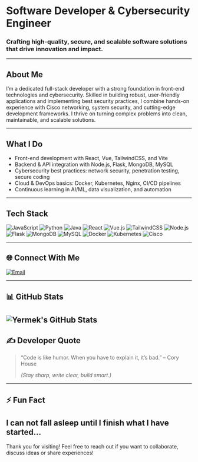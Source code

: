 # Software Developer & Cybersecurity Engineer

### Crafting high-quality, secure, and scalable software solutions that drive innovation and impact.

---

## About Me  
I’m a dedicated full-stack developer with a strong foundation in front-end technologies and cybersecurity. Skilled in building robust, user-friendly applications and implementing best security practices, I combine hands-on experience with Cisco networking, system security, and cutting-edge development frameworks. I thrive on turning complex problems into clean, maintainable, and scalable solutions.

---

## What I Do  
- Front-end development with React, Vue, TailwindCSS, and Vite  
- Backend & API integration with Node.js, Flask, MongoDB, MySQL  
- Cybersecurity best practices: network security, penetration testing, secure coding  
- Cloud & DevOps basics: Docker, Kubernetes, Nginx, CI/CD pipelines  
- Continuous learning in AI/ML, data visualization, and automation  

---

## Tech Stack  
![JavaScript](https://img.shields.io/badge/javascript-%23323330.svg?style=flat&logo=javascript&logoColor=%23F7DF1E)  ![Python](https://img.shields.io/badge/python-3670A0?style=flat&logo=python&logoColor=ffdd54)  ![Java](https://img.shields.io/badge/java-%23ED8B00.svg?style=flat&logo=openjdk&logoColor=white)  ![React](https://img.shields.io/badge/react-%2320232a.svg?style=flat&logo=react&logoColor=%2361DAFB)  ![Vue.js](https://img.shields.io/badge/vue.js-%2335495e.svg?style=flat&logo=vuedotjs&logoColor=%234FC08D)  ![TailwindCSS](https://img.shields.io/badge/tailwindcss-%2338B2AC.svg?style=flat&logo=tailwind-css&logoColor=white)  ![Node.js](https://img.shields.io/badge/node.js-6DA55F?style=flat&logo=node.js&logoColor=white)  ![Flask](https://img.shields.io/badge/flask-%23000.svg?style=flat&logo=flask&logoColor=white)  ![MongoDB](https://img.shields.io/badge/mongodb-%234ea94b.svg?style=flat&logo=mongodb&logoColor=white)  ![MySQL](https://img.shields.io/badge/mysql-4479A1.svg?style=flat&logo=mysql&logoColor=white)  ![Docker](https://img.shields.io/badge/docker-%230db7ed.svg?style=flat&logo=docker&logoColor=white)  ![Kubernetes](https://img.shields.io/badge/kubernetes-%23326ce5.svg?style=flat&logo=kubernetes&logoColor=white)  ![Cisco](https://img.shields.io/badge/cisco-%23049fd9.svg?style=flat&logo=cisco&logoColor=black)  

---

## 🌐 Connect With Me  
[![Email](https://img.shields.io/badge/Email-D14836?logo=gmail&logoColor=white)](mailto:yermekbayevbakdaulet25@gmail.com)  

---

## 📊 GitHub Stats  
![Yermek's GitHub Stats](https://github-readme-stats.vercel.app/api?username=inf1nityvv&theme=dark&show_icons=true&count_private=true)  
---

## ✍️ Developer Quote  
> “Code is like humor. When you have to explain it, it’s bad.” – Cory House  
>  
> *(Stay sharp, write clear, build smart.)*

---

## ⚡ Fun Fact  
I can not fall asleep until I finish what I have started...
---

Thank you for visiting! Feel free to reach out if you want to collaborate, discuss ideas or share experiences!
